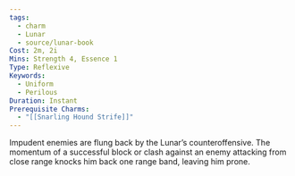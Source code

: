 ```yaml
---
tags:
  - charm
  - Lunar
  - source/lunar-book
Cost: 2m, 2i
Mins: Strength 4, Essence 1
Type: Reflexive
Keywords:
  - Uniform
  - Perilous
Duration: Instant
Prerequisite Charms:
  - "[[Snarling Hound Strife]]"
---
```

Impudent enemies are flung back by the Lunar’s counteroffensive. The momentum of a successful block or clash against an enemy attacking from close range knocks him back one range band, leaving him prone.